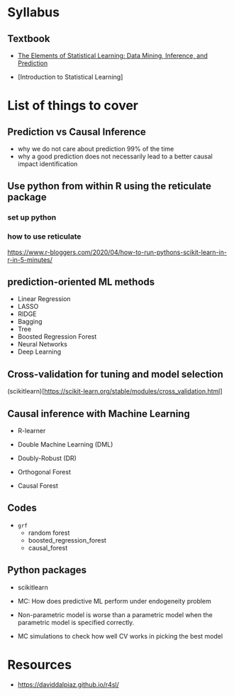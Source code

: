 # Syllabus

## Textbook

+ [The Elements of Statistical Learning: Data Mining, Inference, and Prediction](https://www.amazon.com/Elements-Statistical-Learning-Prediction-Statistics/dp/B006UTJ1NC/ref=asc_df_B006UTJ1NC/?tag=hyprod-20&linkCode=df0&hvadid=241983376253&hvpos=&hvnetw=g&hvrand=10888417445404071516&hvpone=&hvptwo=&hvqmt=&hvdev=c&hvdvcmdl=&hvlocint=&hvlocphy=9024744&hvtargid=pla-584543289341&psc=1)

+ [Introduction to Statistical Learning]

# List of things to cover

## Prediction vs Causal Inference
+ why we do not care about prediction 99% of the time
+ why a good prediction does not necessarily lead to a better causal impact identification

## Use python from within R using the reticulate package

### set up python
### how to use reticulate
https://www.r-bloggers.com/2020/04/how-to-run-pythons-scikit-learn-in-r-in-5-minutes/

## prediction-oriented ML methods
+ Linear Regression
+ LASSO 
+ RIDGE 
+ Bagging
+ Tree
+ Boosted Regression Forest 
+ Neural Networks 
+ Deep Learning

## Cross-validation for tuning and model selection

(scikitlearn)[https://scikit-learn.org/stable/modules/cross_validation.html]
## Causal inference with Machine Learning

+ R-learner 
+ Double Machine Learning (DML)
+ Doubly-Robust (DR)

+ Orthogonal Forest
+ Causal Forest

## Codes

+ `grf`
  + random forest
  + boosted_regression_forest
  + causal_forest

## Python packages
+ scikitlearn


+ MC: How does predictive ML perform under endogeneity problem
+ Non-parametric model is worse than a parametric model when the parametric model is specified correctly.
+ MC simulations to check how well CV works in picking the best model


# Resources

+ https://daviddalpiaz.github.io/r4sl/